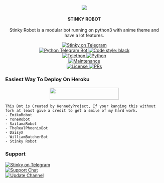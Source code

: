 <p align="center">
  <img src="https://telegra.ph/file/ff5dfa1eea3059d88be16.jpg">
</p>

<h4><p align="center"> STINKY ROBOT </p></h4>

<p align="center">Stinky Robot is a modular bot running on python3 with anime theme and have a lot features.</p>

<p align="center">
<a href="https://t.me/Stinkyrz_bot"> <img src="https://img.shields.io/badge/Stinky-Robot-blue?&logo=telegram" alt="Stinky on Telegram" /> </a><br>
<a href="https://python-telegram-bot.org"> <img src="https://img.shields.io/badge/PTB-13.7-white?&style=flat-round&logo=github" alt="Python Telegram Bot" /> </a>
<a href="https://github.com/psf/black"><img alt="Code style: black" src="https://img.shields.io/badge/code%20style-black-000000.svg"></a><br>
<a href="https://docs.telethon.dev"> <img src="https://img.shields.io/badge/Telethon-1.23.0-red?&style=flat-round&logo=github" alt="Telethon" /> </a>
<a href="https://docs.python.org"> <img src="https://img.shields.io/badge/Python-3.9.7-purple?&style=flat-round&logo=python" alt="Python" /> </a><br>
<a href="https://GitHub.com/Stinkyrz/Stiky-Robot"> <img src="https://img.shields.io/badge/Maintained-Yes-yellow.svg" alt="Maintenance" /> </a><br>
<a href="https://github.com/Stinkyrz/Stinky-Robot/blob/main/LICENSE"> <img src="https://img.shields.io/badge/License-GPLv3-blue.svg" alt="License" /> </a>
<a href="https://makeapullrequest.com"> <img src="https://img.shields.io/badge/PRs-Welcome-blue.svg?style=flat-round" alt="PRs" /> </a>
</p>

### Easiest Way To Deploy On Heroku 

<p align="center"><a href="https://heroku.com/deploy?template=https://github.com/Stinkyrz/Stinky-Robot"> <img src="https://img.shields.io/badge/Deploy%20To%20Heroku-blue?style=for-the-badge&logo=heroku" width="220" height="38.45"/></a></p>

```
This Bot is Created by KennedyProject, If your kanging this without fork at least give a credit to get a smile of my hard work. 
- EmikoRobot
- YoneRobot
- SaitamaRobot 
- TheRealPhoenixBot
- DaisyX 
- WilliamButcherBot
- Stinky Robot
```

### Support
<p>
<a href="https://t.me/Callme_stinky"> <img src="https://img.shields.io/badge/Stinky-Ex-blue?&logo=telegram" alt="Stinky on Telegram" /> </a><br>
<a href="https://t.me/Stinkysupport"> <img src="https://img.shields.io/badge/Support-Chat-blue?&logo=telegram" alt="Support Chat" /> </a><br>
<a href="https://t.me/Stinkyrz"> <img src="https://img.shields.io/badge/Update-Channel-blue?&logo=telegram" alt="Update Channel" /> </a><br>
</p>
